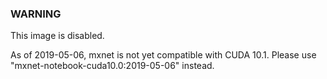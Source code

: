 ### WARNING
This image is disabled.

As of 2019-05-06, mxnet is not yet compatible with CUDA 10.1.
Please use "mxnet-notebook-cuda10.0:2019-05-06" instead.
